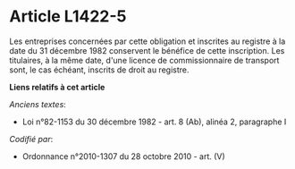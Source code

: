 # Article L1422-5

Les entreprises concernées par cette obligation et inscrites au registre à la date du 31 décembre 1982 conservent le bénéfice
de cette inscription. Les titulaires, à la même date, d'une licence de commissionnaire de transport sont, le cas échéant,
inscrits de droit au registre.

**Liens relatifs à cet article**

_Anciens textes_:

  - Loi n°82-1153 du 30 décembre 1982 - art. 8 (Ab), alinéa 2, paragraphe I

_Codifié par_:

  - Ordonnance n°2010-1307 du 28 octobre 2010 - art. (V)
